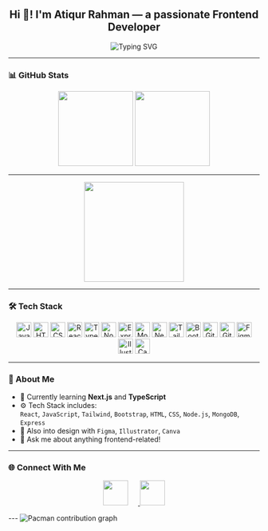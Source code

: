 <h2 align="center">Hi 👋! I'm Atiqur Rahman — a passionate Frontend Developer</h2>

<p align="center">
  <img src="https://readme-typing-svg.demolab.com?font=Fira+Code&size=20&duration=3000&pause=1000&center=true&vCenter=true&width=435&lines=I+love+clean+UI+%26+UX;React+%7C+JavaScript+%7C+TailwindCSS;Always+learning+something+new!" alt="Typing SVG" />
</p>

---



### 📊 GitHub Stats
<div align="center">
  <img src="https://github-readme-stats.vercel.app/api?username=Atiq-5&show_icons=true&theme=dracula&count_private=true" height="150" />
  <img src="https://github-readme-stats.vercel.app/api/top-langs/?username=Atiq-5&layout=compact&langs_count=6&theme=dracula" height="150" />
</div>

---


<p align="center">
  <img src="https://camo.githubusercontent.com/931c3330dd9496f5603824d9cdc3a9491571c6da661cc8a26cc3e98973bd5d3b/68747470733a2f2f63646e2e73686f706966792e636f6d2f732f66696c65732f312f303537382f333639362f313939372f742f392f6173736574732f6c6f6669626f792e6769663f763d313033343631373635323137383935383335303531363830373032323739" height="200" />
</p>

---

### 🛠 Tech Stack

<div align="center">
  <img src="https://cdn.jsdelivr.net/gh/devicons/devicon/icons/javascript/javascript-original.svg" height="30" alt="JavaScript" />
  <img src="https://cdn.jsdelivr.net/gh/devicons/devicon/icons/html5/html5-original.svg" height="30" alt="HTML5" />
  <img src="https://cdn.jsdelivr.net/gh/devicons/devicon/icons/css3/css3-original.svg" height="30" alt="CSS3" />
  <img src="https://cdn.jsdelivr.net/gh/devicons/devicon/icons/react/react-original.svg" height="30" alt="React" />
  <img src="https://cdn.jsdelivr.net/gh/devicons/devicon/icons/typescript/typescript-original.svg" height="30" alt="TypeScript" />
  <img src="https://cdn.jsdelivr.net/gh/devicons/devicon/icons/nodejs/nodejs-original.svg" height="30" alt="Node.js" />
  <img src="https://cdn.jsdelivr.net/gh/devicons/devicon/icons/express/express-original.svg" height="30" alt="Express" />
  <img src="https://cdn.jsdelivr.net/gh/devicons/devicon/icons/mongodb/mongodb-original.svg" height="30" alt="MongoDB" />
  <img src="https://cdn.jsdelivr.net/gh/devicons/devicon/icons/nextjs/nextjs-original.svg" height="30" alt="Next.js" />
  <img src="https://cdn.jsdelivr.net/gh/devicons/devicon/icons/tailwindcss/tailwindcss-original-wordmark.svg" height="30" alt="Tailwind CSS" />
  <img src="https://cdn.jsdelivr.net/gh/devicons/devicon/icons/bootstrap/bootstrap-original.svg" height="30" alt="Bootstrap" />
  <img src="https://cdn.jsdelivr.net/gh/devicons/devicon/icons/git/git-original.svg" height="30" alt="Git" />
  <img src="https://cdn.jsdelivr.net/gh/devicons/devicon/icons/github/github-original.svg" height="30" alt="GitHub" />
  <img src="https://cdn.jsdelivr.net/gh/devicons/devicon/icons/figma/figma-original.svg" height="30" alt="Figma" />
  <img src="https://cdn.jsdelivr.net/gh/devicons/devicon/icons/illustrator/illustrator-plain.svg" height="30" alt="Illustrator" />
  <img src="https://cdn.jsdelivr.net/gh/devicons/devicon/icons/canva/canva-original.svg" height="30" alt="Canva" />
</div>

---
### 🧠 About Me
- 🌱 Currently learning **Next.js** and **TypeScript**
- ⚙️ Tech Stack includes:  
  `React`, `JavaScript`, `Tailwind`, `Bootstrap`, `HTML`, `CSS`, `Node.js`, `MongoDB`, `Express`
- 🎨 Also into design with `Figma`, `Illustrator`, `Canva`
- 💬 Ask me about anything frontend-related!

---

### 🌐 Connect With Me

<p align="center">
  <a href="https://discord.com/users/atiq1320">
    <img src="https://www.svgrepo.com/show/353655/discord-icon.svg" height="50px" width="50px" style="margin-right: 20px;" />
  </a>
  <a href="https://instagram.com/not_atiq">
    <img src="https://raw.githubusercontent.com/rahuldkjain/github-profile-readme-generator/master/src/images/icons/Social/instagram.svg" height="50px" width="50px"/>
  </a>
</p>
---


<picture>
  <source media="(prefers-color-scheme: dark)" srcset="https://raw.githubusercontent.com/Atiq-5/Atiq-5/output/pacman-contribution-graph-dark.svg">
  <source media="(prefers-color-scheme: light)" srcset="https://raw.githubusercontent.com/Atiq-5/Atiq-5/output/pacman-contribution-graph.svg">
  <img alt="Pacman contribution graph" src="https://raw.githubusercontent.com/Atiq-5/Atiq-5/output/pacman-contribution-graph.svg">
</picture>
